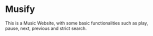# Musify
This is a Music Website, with some basic functionalities such as play, pause, next, previous and strict search.
